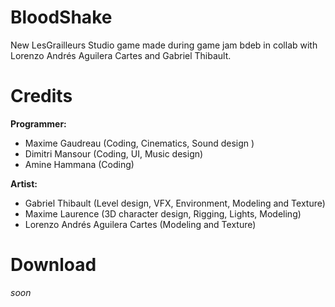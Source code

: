 # BloodShake

New LesGrailleurs Studio game made during game jam bdeb in collab with Lorenzo Andrés Aguilera Cartes and Gabriel Thibault.

# Credits 
**Programmer:**
- Maxime Gaudreau (Coding, Cinematics, Sound design )
- Dimitri Mansour (Coding, UI, Music design)
- Amine Hammana (Coding)

**Artist:**
- Gabriel Thibault (Level design, VFX, Environment, Modeling and Texture)
- Maxime Laurence (3D character design, Rigging, Lights, Modeling)
- Lorenzo Andrés Aguilera Cartes (Modeling and Texture)

# Download
*soon*
